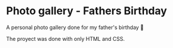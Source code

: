 # Photo gallery - Fathers Birthday
A personal photo gallery done for my father's birthday 🎁

The proyect was done with only HTML and CSS.
